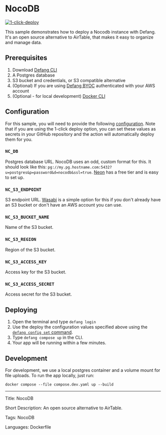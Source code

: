 # NocoDB

[![1-click-deploy](https://defang.io/deploy-with-defang.png)](https://portal.defang.dev/redirect?url=https%3A%2F%2Fgithub.com%2Fnew%3Ftemplate_name%3Dsample-nocodb-template%26template_owner%3DDefangSamples)

This sample demonstrates how to deploy a Nocodb instance with Defang. It's an open source alternative to AirTable, that makes it easy to organize and manage data.

## Prerequisites

1. Download [Defang CLI](https://github.com/DefangLabs/defang)
2. A Postgres database
3. S3 bucket and credentials, or S3 compatible alternative
4. (Optional) If you are using [Defang BYOC](https://docs.aws.amazon.com/cli/latest/userguide/cli-chap-configure.html) authenticated with your AWS account
5. (Optional - for local development) [Docker CLI](https://docs.docker.com/engine/install/)

## Configuration

For this sample, you will need to provide the following [configuration](https://docs.defang.io/docs/concepts/configuration). Note that if you are using the 1-click deploy option, you can set these values as secrets in your GitHub repository and the action will automatically deploy them for you.

### `NC_DB`

Postgres database URL. NocoDB uses an odd, custom format for this. It should look like this: `pg://my.pg.hostname.com:5432?u=postgres&p=password&d=nocodb&ssl=true`. [Neon](https://neon.tech/) has a free tier and is easy to set up.

### `NC_S3_ENDPOINT`

S3 endpoint URL. [Wasabi](https://wasabi.com/) is a simple option for this if you don't already have an S3 bucket or don't have an AWS account you can use.

### `NC_S3_BUCKET_NAME`

Name of the S3 bucket.

### `NC_S3_REGION`

Region of the S3 bucket.

### `NC_S3_ACCESS_KEY`

Access key for the S3 bucket.

### `NC_S3_ACCESS_SECRET`

Access secret for the S3 bucket.

## Deploying

1. Open the terminal and type `defang login`
2. Use the deploy the configuration values specified above using the [`defang config set` command](https://docs.defang.io/docs/concepts/configuration).
3. Type `defang compose up` in the CLI.
4. Your app will be running within a few minutes.

## Development

For development, we use a local postgres container and a volume mount for file uploads. To run the app locally, just run:

`docker compose --file compose.dev.yaml up --build`

---

Title: NocoDB

Short Description: An open source alternative to AirTable.

Tags: NocoDB

Languages: Dockerfile
